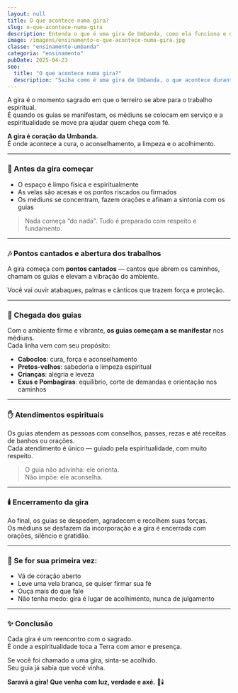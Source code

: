 ```yaml
---
layout: null
title: O que acontece numa gira?
slug: o-que-acontece-numa-gira
description: Entenda o que é uma gira de Umbanda, como ela funciona e o que esperar ao participar desse momento espiritual.
image: /imagens/ensinamento-o-que-acontece-numa-gira.jpg
classe: "ensinamento-umbanda"
categoria: "ensinamento"
pubDate: 2025-04-23
seo:
  title: "O que acontece numa gira?"
  description: "Saiba como é uma gira de Umbanda, o que acontece durante os trabalhos espirituais e como participar com respeito e fé."
---
```

A gira é o momento sagrado em que o terreiro se abre para o trabalho espiritual.  
É quando os guias se manifestam, os médiuns se colocam em serviço e a espiritualidade se move pra ajudar quem chega com fé.

**A gira é coração da Umbanda.**  
É onde acontece a cura, o aconselhamento, a limpeza e o acolhimento.

---

### 🌿 Antes da gira começar

- O espaço é limpo física e espiritualmente
- As velas são acesas e os pontos riscados ou firmados
- Os médiuns se concentram, fazem orações e afinam a sintonia com os guias

> Nada começa “do nada”. Tudo é preparado com respeito e fundamento.

---

### 🎶 Pontos cantados e abertura dos trabalhos

A gira começa com **pontos cantados** — cantos que abrem os caminhos, chamam os guias e elevam a vibração do ambiente.

Você vai ouvir atabaques, palmas e cânticos que trazem força e proteção.

---

### 👣 Chegada dos guias

Com o ambiente firme e vibrante, **os guias começam a se manifestar** nos médiuns.  
Cada linha vem com seu propósito:

- **Caboclos**: cura, força e aconselhamento  
- **Pretos-velhos**: sabedoria e limpeza espiritual  
- **Crianças**: alegria e leveza  
- **Exus e Pombagiras**: equilíbrio, corte de demandas e orientação nos caminhos

---

### ✋ Atendimentos espirituais

Os guias atendem as pessoas com conselhos, passes, rezas e até receitas de banhos ou orações.  
Cada atendimento é único — guiado pela espiritualidade, com muito respeito.

> O guia não adivinha: ele orienta.  
> Não impõe: ele aconselha.

---

### 🕯️ Encerramento da gira

Ao final, os guias se despedem, agradecem e recolhem suas forças.  
Os médiuns se desfazem da incorporação e a gira é encerrada com orações, silêncio e gratidão.

---

### 🧿 Se for sua primeira vez:

- Vá de coração aberto  
- Leve uma vela branca, se quiser firmar sua fé  
- Ouça mais do que fale  
- Não tenha medo: gira é lugar de acolhimento, nunca de julgamento

---

### ✨ Conclusão

Cada gira é um reencontro com o sagrado.  
É onde a espiritualidade toca a Terra com amor e presença.

Se você foi chamado a uma gira, sinta-se acolhido.  
Seu guia já sabia que você vinha.

**Saravá a gira! Que venha com luz, verdade e axé.** 🌿🕯️
